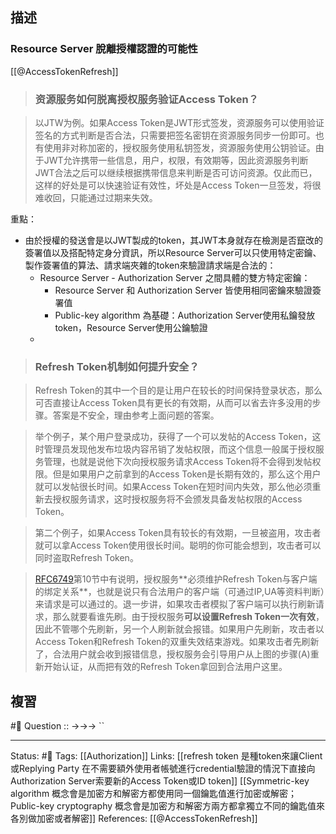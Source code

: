 ## 描述


### Resource Server 脫離授權認證的可能性

[[@AccessTokenRefresh]]
> ### 资源服务如何脱离授权服务验证Access Token？

> 以JTW为例。如果Access Token是JWT形式签发，资源服务可以使用验证签名的方式判断是否合法，只需要把签名密钥在资源服务同步一份即可。也有使用非对称加密的，授权服务使用私钥签发，资源服务使用公钥验证。由于JWT允许携带一些信息，用户，权限，有效期等，因此资源服务判断JWT合法之后可以继续根据携带信息来判断是否可访问资源。仅此而已，这样的好处是可以快速验证有效性，坏处是Access Token一旦签发，将很难收回，只能通过过期来失效。

重點：
- 由於授權的發送會是以JWT製成的token，其JWT本身就存在檢測是否竄改的簽署值以及搭配特定身分資訊，所以Resource Server可以只使用特定密鑰、製作簽署值的算法、請求端夾雜的token來驗證請求端是合法的：
	-  Resource Server - Authorization Server 之間具體的雙方特定密鑰：
		- Resource Server 和 Authorization Server 皆使用相同密鑰來驗證簽署值
		- Public-key algorithm 為基礎：Authorization Server使用私鑰發放token，Resource Server使用公鑰驗證
	- 


> ### Refresh Token机制如何提升安全？

> Refresh Token的其中一个目的是让用户在较长的时间保持登录状态，那么可否直接让Access Token具有更长的有效期，从而可以省去许多没用的步骤。答案是不安全，理由参考上面问题的答案。

> 举个例子，某个用户登录成功，获得了一个可以发帖的Access Token，这时管理员发现他发布垃圾内容吊销了发帖权限，而这个信息一般属于授权服务管理，也就是说他下次向授权服务请求Access Token将不会得到发帖权限。但是如果用户之前拿到的Access Token是长期有效的，那么这个用户就可以发帖很长时间。如果Access Token在短时间内失效，那么他必须重新去授权服务请求，这时授权服务将不会颁发具备发帖权限的Access Token。

> 第二个例子，如果Access Token具有较长的有效期，一旦被盗用，攻击者就可以拿Access Token使用很长时间。聪明的你可能会想到，攻击者可以同时盗取Refresh Token。

>[RFC6749](https://link.juejin.cn?target=http%3A%2F%2Fwww.rfcreader.com%2F%23rfc6749 "http://www.rfcreader.com/#rfc6749")第10节中有说明，授权服务**必须维护Refresh Token与客户端的绑定关系**，也就是说只有合法用户的客户端（可通过IP,UA等资料判断）来请求是可以通过的。退一步讲，如果攻击者模拟了客户端可以执行刷新请求，那么就要看谁先刷。由于授权服务**可以设置Refresh Token一次有效**，因此不管哪个先刷新，另一个人刷新就会报错。如果用户先刷新，攻击者以Access Token和Refresh Token的双重失效结束游戏。如果攻击者先刷新了，合法用户就会收到报错信息，授权服务会引导用户从上图的步骤(A)重新开始认证，从而把有效的Refresh Token拿回到合法用户这里。


## 複習

#🧠 Question :: ->->-> ``

---
Status: #🌱 
Tags:
[[Authorization]]
Links:
[[refresh token 是種token來讓Client或Replying Party 在不需要額外使用者帳號進行credential驗證的情況下直接向Authorization Server索要新的Access Token或ID token]]
[[Symmetric-key algorithm 概念會是加密方和解密方都使用同一個鑰匙值進行加密或解密；Public-key cryptography 概念會是加密方和解密方兩方都拿獨立不同的鑰匙值來各別做加密或者解密]]
References:
[[@AccessTokenRefresh]]